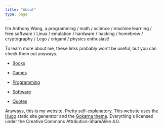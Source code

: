 ```yaml
---
title: "About"
type: page
---
```



I’m Anthony Wang, a programming / math / science / machine learning / free software / Linux / emulation / hardware / hacking / homebrew / cryptography / Lego / origami / physics enthusiast!

To learn more about me, these links probably won't be useful, but you can check them out anyways.

- [Books](books)

- [Games](games)

- [Programming](programming)

- [Software](software)

- [Quotes](quotes)

Anyways, this is my website. Pretty self-explanatory. This website uses the [Hugo](https://gohugo.io/) static site generator and the [Gokarna theme](https://github.com/526avijitgupta/gokarna). Everything's licensed under the Creative Commons Attribution-ShareAlike 4.0.
